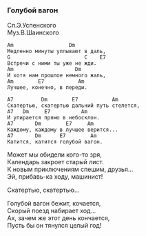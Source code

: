 ### Голубой вагон
Сл.Э.Успенского   
Муз.В.Шаинского

    Am                  Dm
    Медленно минуты уплывают в даль,
    G                        C    E7
    Встречи с ними ты уже не жди.
    Am                    Dm
    И хотя нам прошлое немного жаль,
    Am        E7           Am
    Лучшее, конечно, в переди.

    A7         Dm        E7           Am
    Скатертью, скатертью дальний путь стелется,
    A7   Dm     E7          Am
    И упирается прямо в небосклон.
    A7       Dm        E7     Am
    Каждому, каждому в лучшее верится...
    A7       Dm      E7        Am
    Катится, катится голубой вагон.

Может мы обидели кого-то зря,  
Календарь закроет старый лист.  
К новым приключениям спешим, друзья...  
Эй, прибавь-ка ходу, машинист!

Скатертью, скатертью...

Голубой вагон бежит, кочается,  
Скорый поезд набирает ход...  
Ах, зачем же этот день кончается,  
Пусть бы он тянулся целый год!
